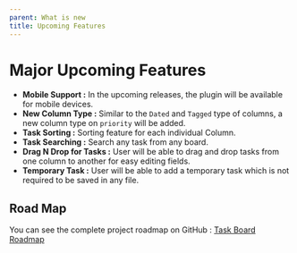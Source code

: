 ```yaml
---
parent: What is new
title: Upcoming Features
---
```


# Major Upcoming Features

- **Mobile Support :** In the upcoming releases, the plugin will be available for mobile devices.
- **New Column Type :** Similar to the `Dated` and `Tagged` type of columns, a new column type on `priority` will be added.
- **Task Sorting :** Sorting feature for each individual Column.
- **Task Searching :** Search any task from any board.
- **Drag N Drop for Tasks :** User will be able to drag and drop tasks from one column to another for easy editing fields.
- **Temporary Task :** User will be able to add a temporary task which is not required to be saved in any file.

## Road Map

You can see the complete project roadmap on GitHub : [Task Board Roadmap](https://github.com/users/tu2-atmanand/projects/2/views/1)
